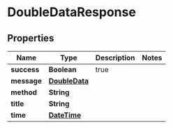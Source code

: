 
# DoubleDataResponse

## Properties
Name | Type | Description | Notes
------------ | ------------- | ------------- | -------------
**success** | **Boolean** | true | 
**message** | [**DoubleData**](DoubleData.md) |  | 
**method** | **String** |  | 
**title** | **String** |  | 
**time** | [**DateTime**](DateTime.md) |  | 



